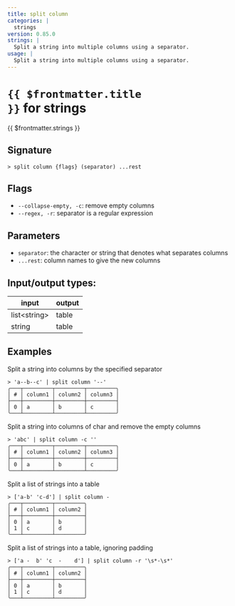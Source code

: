 ```yaml
---
title: split column
categories: |
  strings
version: 0.85.0
strings: |
  Split a string into multiple columns using a separator.
usage: |
  Split a string into multiple columns using a separator.
---
```

<!-- This file is automatically generated. Please edit the command in https://github.com/nushell/nushell instead. -->

# <code>{{ $frontmatter.title }}</code> for strings

<div class='command-title'>{{ $frontmatter.strings }}</div>

## Signature

```> split column {flags} (separator) ...rest```

## Flags

 -  `--collapse-empty, -c`: remove empty columns
 -  `--regex, -r`: separator is a regular expression

## Parameters

 -  `separator`: the character or string that denotes what separates columns
 -  `...rest`: column names to give the new columns


## Input/output types:

| input        | output |
| ------------ | ------ |
| list\<string\> | table  |
| string       | table  |
## Examples

Split a string into columns by the specified separator
```nu
> 'a--b--c' | split column '--'
╭───┬─────────┬─────────┬─────────╮
│ # │ column1 │ column2 │ column3 │
├───┼─────────┼─────────┼─────────┤
│ 0 │ a       │ b       │ c       │
╰───┴─────────┴─────────┴─────────╯

```

Split a string into columns of char and remove the empty columns
```nu
> 'abc' | split column -c ''
╭───┬─────────┬─────────┬─────────╮
│ # │ column1 │ column2 │ column3 │
├───┼─────────┼─────────┼─────────┤
│ 0 │ a       │ b       │ c       │
╰───┴─────────┴─────────┴─────────╯

```

Split a list of strings into a table
```nu
> ['a-b' 'c-d'] | split column -
╭───┬─────────┬─────────╮
│ # │ column1 │ column2 │
├───┼─────────┼─────────┤
│ 0 │ a       │ b       │
│ 1 │ c       │ d       │
╰───┴─────────┴─────────╯

```

Split a list of strings into a table, ignoring padding
```nu
> ['a -  b' 'c  -    d'] | split column -r '\s*-\s*'
╭───┬─────────┬─────────╮
│ # │ column1 │ column2 │
├───┼─────────┼─────────┤
│ 0 │ a       │ b       │
│ 1 │ c       │ d       │
╰───┴─────────┴─────────╯

```

